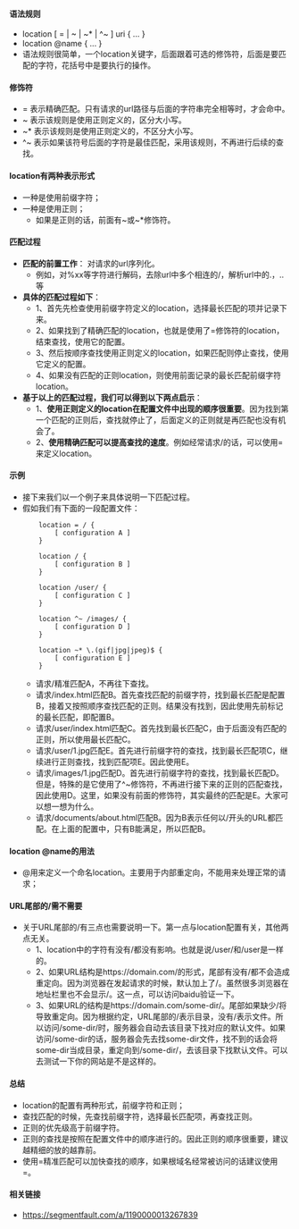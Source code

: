 #### 语法规则
- location [ = | ~ | ~* | ^~ ] uri { ... }
- location @name { ... }
- 语法规则很简单，一个location关键字，后面跟着可选的修饰符，后面是要匹配的字符，花括号中是要执行的操作。

#### 修饰符
- = 表示精确匹配。只有请求的url路径与后面的字符串完全相等时，才会命中。
- ~ 表示该规则是使用正则定义的，区分大小写。
- ~* 表示该规则是使用正则定义的，不区分大小写。
- ^~ 表示如果该符号后面的字符是最佳匹配，采用该规则，不再进行后续的查找。

#### location有两种表示形式
- 一种是使用前缀字符；
- 一种是使用正则；
  - 如果是正则的话，前面有~或~*修饰符。

#### 匹配过程
- **匹配的前置工作**： 对请求的url序列化。
  - 例如，对%xx等字符进行解码，去除url中多个相连的/，解析url中的.，..等
- **具体的匹配过程如下**：
  - 1、首先先检查使用前缀字符定义的location，选择最长匹配的项并记录下来。
  - 2、如果找到了精确匹配的location，也就是使用了=修饰符的location，结束查找，使用它的配置。
  - 3、然后按顺序查找使用正则定义的location，如果匹配则停止查找，使用它定义的配置。
  - 4、如果没有匹配的正则location，则使用前面记录的最长匹配前缀字符location。
- **基于以上的匹配过程，我们可以得到以下两点启示**：
  - 1、**使用正则定义的location在配置文件中出现的顺序很重要**。因为找到第一个匹配的正则后，查找就停止了，后面定义的正则就是再匹配也没有机会了。
  - 2、**使用精确匹配可以提高查找的速度**。例如经常请求/的话，可以使用=来定义location。

#### 示例
- 接下来我们以一个例子来具体说明一下匹配过程。
- 假如我们有下面的一段配置文件：
    ```
        location = / {
            [ configuration A ]
        }
        
        location / {
            [ configuration B ]
        }
        
        location /user/ {
            [ configuration C ]
        }
        
        location ^~ /images/ {
            [ configuration D ]
        }
        
        location ~* \.(gif|jpg|jpeg)$ {
            [ configuration E ]
        }
    ```
  - 请求/精准匹配A，不再往下查找。
  - 请求/index.html匹配B。首先查找匹配的前缀字符，找到最长匹配是配置B，接着又按照顺序查找匹配的正则。结果没有找到，因此使用先前标记的最长匹配，即配置B。
  - 请求/user/index.html匹配C。首先找到最长匹配C，由于后面没有匹配的正则，所以使用最长匹配C。
  - 请求/user/1.jpg匹配E。首先进行前缀字符的查找，找到最长匹配项C，继续进行正则查找，找到匹配项E。因此使用E。
  - 请求/images/1.jpg匹配D。首先进行前缀字符的查找，找到最长匹配D。但是，特殊的是它使用了^~修饰符，不再进行接下来的正则的匹配查找，因此使用D。这里，如果没有前面的修饰符，其实最终的匹配是E。大家可以想一想为什么。
  - 请求/documents/about.html匹配B。因为B表示任何以/开头的URL都匹配。在上面的配置中，只有B能满足，所以匹配B。

#### location @name的用法
- @用来定义一个命名location。主要用于内部重定向，不能用来处理正常的请求；

#### URL尾部的/需不需要
- 关于URL尾部的/有三点也需要说明一下。第一点与location配置有关，其他两点无关。
  - 1、location中的字符有没有/都没有影响。也就是说/user/和/user是一样的。
  - 2、如果URL结构是https://domain.com/的形式，尾部有没有/都不会造成重定向。因为浏览器在发起请求的时候，默认加上了/。虽然很多浏览器在地址栏里也不会显示/。这一点，可以访问baidu验证一下。
  - 3、如果URL的结构是https://domain.com/some-dir/。尾部如果缺少/将导致重定向。因为根据约定，URL尾部的/表示目录，没有/表示文件。所以访问/some-dir/时，服务器会自动去该目录下找对应的默认文件。如果访问/some-dir的话，服务器会先去找some-dir文件，找不到的话会将some-dir当成目录，重定向到/some-dir/，去该目录下找默认文件。可以去测试一下你的网站是不是这样的。

#### 总结
- location的配置有两种形式，前缀字符和正则；
- 查找匹配的时候，先查找前缀字符，选择最长匹配项，再查找正则。
- 正则的优先级高于前缀字符。
- 正则的查找是按照在配置文件中的顺序进行的。因此正则的顺序很重要，建议越精细的放的越靠前。
- 使用=精准匹配可以加快查找的顺序，如果根域名经常被访问的话建议使用=。

#### 相关链接
- https://segmentfault.com/a/1190000013267839